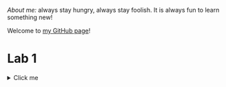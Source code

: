 *About me:* always stay hungry, always stay foolish. It is always fun to learn something new!

Welcome to [my GitHub page](https://github.com/phamthuhuong91)!

# Lab 1 

<details>
  <summary>Click me</summary>

## What is a growth mindset?
A growth mindset is a belief that one can learn something new (skills, knowledge, etc) with persistent, right stratergies and practice. 

## Ways that I use to develop a growth mindset
* ***Learn something new***. It can be a new language, an instrument, hisotry or economics. I tried to learn couples different languages beside my native one, which is Vietnamese, and secondary one, which is English. The list is French, Spanish, Japanese, Korean and Chinese. Of course, I cannot learn all these languages but at least I am at intermediate level in Chinese now. 

* ***Set a realistic goal***. Normally I often make a weekly, monthly and yearly goal. A smaller step is always easier to achieve.  

* ***Mistakes are fine***. This is a part of the learning process. As long as, I learn something out of them.  
</details>
